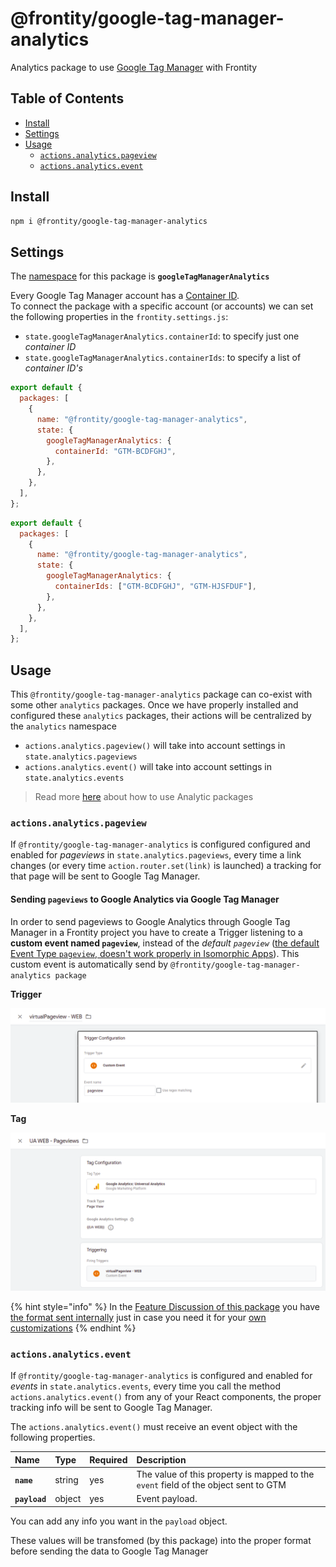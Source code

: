 # @frontity/google-tag-manager-analytics

Analytics package to use [Google Tag Manager](https://tagmanager.google.com/) with Frontity

## Table of Contents

* [Install](google-tag-manager-analytics.md#install)
* [Settings](google-tag-manager-analytics.md#settings)
* [Usage](google-tag-manager-analytics.md#usage)
  * [`actions.analytics.pageview`](google-tag-manager-analytics.md#actions-analytics-pageview)
  * [`actions.analytics.event`](google-tag-manager-analytics.md#actions-analytics-event)

## Install

```bash
npm i @frontity/google-tag-manager-analytics
```

## Settings

The [namespace](https://docs.frontity.org/learning-frontity/namespaces) for this package is **`googleTagManagerAnalytics`**

Every Google Tag Manager account has a [Container ID](https://support.google.com/tagmanager/answer/6103696?hl=en).  
To connect the package with a specific account \(or accounts\) we can set the following properties in the `frontity.settings.js`:

* `state.googleTagManagerAnalytics.containerId`: to specify just one _container ID_
* `state.googleTagManagerAnalytics.containerIds`: to specify a list of _container ID's_

```javascript
export default {
  packages: [
    {
      name: "@frontity/google-tag-manager-analytics",
      state: {
        googleTagManagerAnalytics: {
          containerId: "GTM-BCDFGHJ",
        },
      },
    },
  ],
};
```

```javascript
export default {
  packages: [
    {
      name: "@frontity/google-tag-manager-analytics",
      state: {
        googleTagManagerAnalytics: {
          containerIds: ["GTM-BCDFGHJ", "GTM-HJSFDUF"],
        },
      },
    },
  ],
};
```

## Usage

This `@frontity/google-tag-manager-analytics` package can co-exist with some other `analytics` packages. Once we have properly installed and configured these `analytics` packages, their actions will be centralized by the `analytics` namespace

* `actions.analytics.pageview()` will take into account settings in `state.analytics.pageviews`
* `actions.analytics.event()` will take into account settings in `state.analytics.events`

> Read more [here](./#how-to-use) about how to use Analytic packages

### `actions.analytics.pageview`

If `@frontity/google-tag-manager-analytics` is configured configured and enabled for _pageviews_ in `state.analytics.pageviews`, every time a link changes \(or every time `action.router.set(link)` is launched\) a tracking for that page will be sent to Google Tag Manager.

#### Sending `pageviews` to Google Analytics via Google Tag Manager

In order to send pageviews to Google Analytics through Google Tag Manager in a Frontity project you have to create a Trigger listening to a **custom event named `pageview`**, instead of the _default `pageview`_ \([the default Event Type `pageview`, doesn't work properly in Isomorphic Apps](https://github.com/frontity/docs/issues/262#issuecomment-822417769)\). This custom event is automatically send by `@frontity/google-tag-manager-analytics package`

**Trigger**

![](../../../.gitbook/assets/google-tag-manager-custom-event.png)

**Tag**

![](../../../.gitbook/assets/google-tag-manager-tag.png)

{% hint style="info" %}
In the [Feature Discussion of this package](https://community.frontity.org/t/google-tag-manager-package/1400) you have [the format sent internally](https://community.frontity.org/t/google-tag-manager-package/1400/18) just in case you need it for your [own customizations](https://github.com/frontity/docs/issues/262#issuecomment-822426997)
{% endhint %}

### `actions.analytics.event`

If `@frontity/google-tag-manager-analytics` is configured and enabled for _events_ in `state.analytics.events`, every time you call the method `actions.analytics.event()` from any of your React components, the proper tracking info will be sent to Google Tag Manager.

The `actions.analytics.event()` must receive an event object with the following properties.

| Name | Type | Required | Description |
| :--- | :--- | :--- | :--- |
| **`name`** | string | yes | The value of this property is mapped to the `event` field of the object sent to GTM |
| **`payload`** | object | yes | Event payload. |

You can add any info you want in the `payload` object.

These values will be transfomed \(by this package\) into the proper format before sending the data to Google Tag Manager

